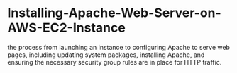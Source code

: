 # Installing-Apache-Web-Server-on-AWS-EC2-Instance
the process from launching an instance to configuring Apache to serve web pages, including updating system packages, installing Apache, and ensuring the necessary security group rules are in place for HTTP traffic.
